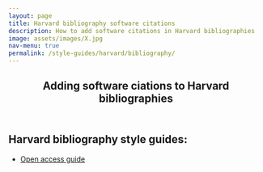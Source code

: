 ```yaml
---
layout: page
title: Harvard bibliography software citations
description: How to add software citations in Harvard bibliographies
image: assets/images/X.jpg
nav-menu: true
permalink: /style-guides/harvard/bibliography/
---
```

<!-- Main -->
<div id="main" class="alt">

<!-- One -->
<section id="one">
	<div class="inner">
		<header class="major">
			<h1>Adding software ciations to Harvard bibliographies</h1>
		</header>

<!-- Content -->
<h2 id="content">Harvard bibliography style guides:</h2>
<div class="row">
	<div class="6u$ 12u$(small)">
		<ul class="actions">
			<li><a href="https://aut.ac.nz.libguides.com/c.php?g=919289&p=6648988" class="button big">Open access guide</a></li>
		</ul>
	</div>

</div>

</div>
